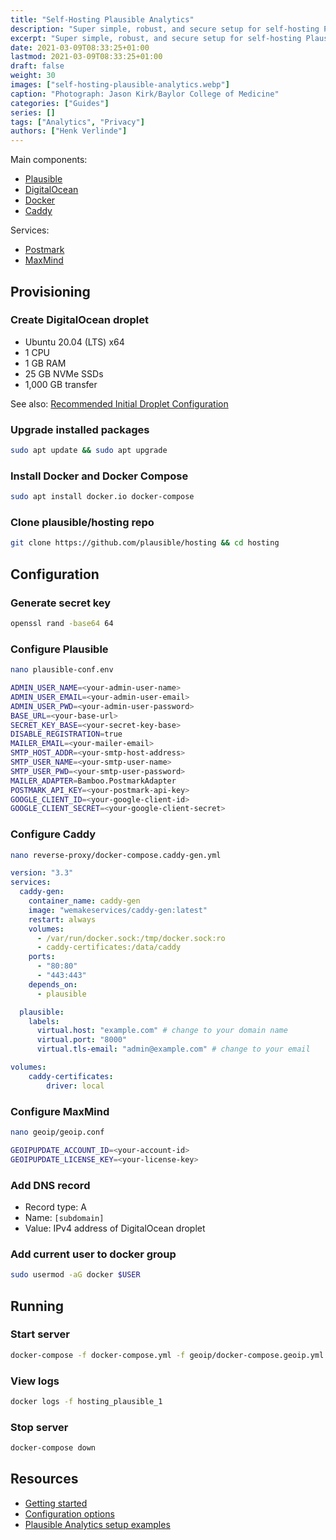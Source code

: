 ```yaml
---
title: "Self-Hosting Plausible Analytics"
description: "Super simple, robust, and secure setup for self-hosting Plausible Analytics on DigitalOcean."
excerpt: "Super simple, robust, and secure setup for self-hosting Plausible Analytics on DigitalOcean."
date: 2021-03-09T08:33:25+01:00
lastmod: 2021-03-09T08:33:25+01:00
draft: false
weight: 30
images: ["self-hosting-plausible-analytics.webp"]
caption: "Photograph: Jason Kirk/Baylor College of Medicine"
categories: ["Guides"]
series: []
tags: ["Analytics", "Privacy"]
authors: ["Henk Verlinde"]
---
```


Main components:

- [Plausible](https://plausible.io/)
- [DigitalOcean](https://www.digitalocean.com/)
- [Docker](https://www.docker.com/)
- [Caddy](https://caddyserver.com/)

Services:

- [Postmark](https://postmarkapp.com/)
- [MaxMind](https://www.maxmind.com/)

## Provisioning

### Create DigitalOcean droplet

- Ubuntu 20.04 (LTS) x64
- 1 CPU
- 1 GB RAM
- 25 GB NVMe SSDs
- 1,000 GB transfer

See also:  [Recommended Initial Droplet Configuration](https://www.digitalocean.com/docs/droplets/tutorials/recommended-setup/)

### Upgrade installed packages

```bash
sudo apt update && sudo apt upgrade
```

### Install Docker and Docker Compose

```bash
sudo apt install docker.io docker-compose
```

### Clone plausible/hosting repo

```bash
git clone https://github.com/plausible/hosting && cd hosting
```

## Configuration

### Generate secret key

```bash
openssl rand -base64 64
```

### Configure Plausible

```bash
nano plausible-conf.env
```

```bash
ADMIN_USER_NAME=<your-admin-user-name>
ADMIN_USER_EMAIL=<your-admin-user-email>
ADMIN_USER_PWD=<your-admin-user-password>
BASE_URL=<your-base-url>
SECRET_KEY_BASE=<your-secret-key-base>
DISABLE_REGISTRATION=true
MAILER_EMAIL=<your-mailer-email>
SMTP_HOST_ADDR=<your-smtp-host-address>
SMTP_USER_NAME=<your-smtp-user-name>
SMTP_USER_PWD=<your-smtp-user-password>
MAILER_ADAPTER=Bamboo.PostmarkAdapter
POSTMARK_API_KEY=<your-postmark-api-key>
GOOGLE_CLIENT_ID=<your-google-client-id>
GOOGLE_CLIENT_SECRET=<your-google-client-secret>
```

### Configure Caddy

```bash
nano reverse-proxy/docker-compose.caddy-gen.yml
```

```yml
version: "3.3"
services:
  caddy-gen:
    container_name: caddy-gen
    image: "wemakeservices/caddy-gen:latest"
    restart: always
    volumes:
      - /var/run/docker.sock:/tmp/docker.sock:ro
      - caddy-certificates:/data/caddy
    ports:
      - "80:80"
      - "443:443"
    depends_on:
      - plausible

  plausible:
    labels:
      virtual.host: "example.com" # change to your domain name
      virtual.port: "8000"
      virtual.tls-email: "admin@example.com" # change to your email

volumes:
    caddy-certificates:
        driver: local
```

### Configure MaxMind

```bash
nano geoip/geoip.conf
```

```bash
GEOIPUPDATE_ACCOUNT_ID=<your-account-id>
GEOIPUPDATE_LICENSE_KEY=<your-license-key>
```

### Add DNS record

- Record type: A
- Name: `[subdomain]`
- Value: IPv4 address of DigitalOcean droplet

### Add current user to docker group

<!-- https://github.com/docker/compose/issues/4181#issuecomment-777572764 -->

```bash
sudo usermod -aG docker $USER
```

## Running

### Start server

```bash
docker-compose -f docker-compose.yml -f geoip/docker-compose.geoip.yml -f reverse-proxy/docker-compose.caddy-gen.yml up -d
```

### View logs

```bash
docker logs -f hosting_plausible_1
```

### Stop server

```bash
docker-compose down
```

## Resources

- [Getting started](https://plausible.io/docs/self-hosting)
- [Configuration options](https://plausible.io/docs/self-hosting-configuration)
- [Plausible Analytics setup examples](https://github.com/plausible/hosting)
